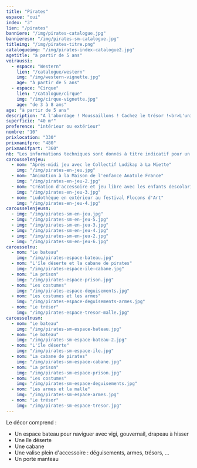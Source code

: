 ```yaml
---
title: "Pirates"
espace: "oui"
index: "3"
lien: "/pirates"
banniere: "/img/pirates-catalogue.jpg"
bannieresm: "/img/pirates-sm-catalogue.jpg"
titleimg: "/img/pirates-titre.png"
catalogueimg: "/img/pirates-index-catalogue2.jpg"
agetitle: "à partir de 5 ans"
voiraussi:
  - espace: "Western"
    lien: "/catalogue/western"
    img: "/img/western-vignette.jpg"
    age: "à partir de 5 ans"
  - espace: "Cirque"
    lien: "/catalogue/cirque"
    img: "/img/cirque-vignette.jpg"
    age: "de 3 à 8 ans"
age: "à partir de 5 ans"
description: "A l'abordage ! Moussaillons ! Cachez le trésor !<br>L'univers des pirates, intemporel et prisé des petits comme des grands permet de grandes aventures !<br> Cache au trésor, bateau, île déserte, le décor est riche et les voyages lointains.<br> Succès assuré !<br>"
superficie: "40 m²"
preference: "intérieur ou extérieur"
nombre: "10"
prixlocation: "330"
prixmanifpro: "480"
prixmanifpart: "360"
nb: "Les informations techniques sont donnés à titre indicatif pour un cadre ludique optimal. <br>Elles sont ajustables à la situation : pour une superficie limitée on préférera un nombre réduit d'enfants, plus d'enfants necessitera une plus grande superficie de jeu, etc."
carousselenjeu:
  - nom: "Après-midi jeu avec le Collectif Ludikap à La Miette"
    img: "/img/pirates-en-jeu.jpg"
  - nom: "Animation à la Maison de l'enfance Anatole France"
    img: "/img/pirates-en-jeu-2.jpg"
  - nom: "Création d'accessoire et jeu libre avec les enfants descolarisés à La Myne"  
    img: "/img/pirates-en-jeu-3.jpg"
  - nom: "Ludothèque en extérieur au festival Flocons d'Art"
    img: "/img/pirates-en-jeu-4.jpg"
carousselenjeusm:
  - img: "/img/pirates-sm-en-jeu.jpg"
  - img: "/img/pirates-sm-en-jeu-5.jpg"
  - img: "/img/pirates-sm-en-jeu-3.jpg"
  - img: "/img/pirates-sm-en-jeu-4.jpg"
  - img: "/img/pirates-sm-en-jeu-2.jpg"
  - img: "/img/pirates-sm-en-jeu-6.jpg"
carousselnu:
  - nom: "Le bateau"
    img: "/img/pirates-espace-bateau.jpg"
  - nom: "L'île déserte et la cabane de pirates"
    img: "/img/pirates-espace-ile-cabane.jpg"
  - nom: "La prison"
    img: "/img/pirates-espace-prison.jpg"
  - nom: "Les costumes"
    img: "/img/pirates-espace-deguisements.jpg"    
  - nom: "Les costumes et les armes"
    img: "/img/pirates-espace-deguisements-armes.jpg"    
  - nom: "Le trésor"
    img: "/img/pirates-espace-tresor-malle.jpg"    
carousselnusm:
  - nom: "Le bateau"
    img: "/img/pirates-sm-espace-bateau.jpg"
  - nom: "Le bateau"
    img: "/img/pirates-sm-espace-bateau-2.jpg"
  - nom: "L'île déserte"
    img: "/img/pirates-sm-espace-ile.jpg"
  - nom: "La cabane de pirates"
    img: "/img/pirates-sm-espace-cabane.jpg"
  - nom: "La prison"
    img: "/img/pirates-sm-espace-prison.jpg"
  - nom: "Les costumes"
    img: "/img/pirates-sm-espace-deguisements.jpg"    
  - nom: "Les armes et la malle"
    img: "/img/pirates-sm-espace-armes.jpg"    
  - nom: "Le trésor"
    img: "/img/pirates-sm-espace-tresor.jpg"    
---
```

Le décor comprend :
  - Un espace bateau pour naviguer avec vigi, gouvernail, drapeau à hisser
  - Une île déserte
  - Une cabane
  - Une valise plein d'accessoire : déguisements, armes, trésors, ...
  - Un porte manteau
